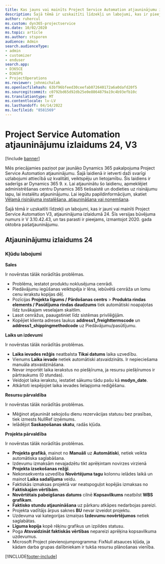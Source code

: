 ```yaml
---
title: Kas jauns vai mainīts Project Service Automation atjauninājumu izlaidumā 24, V3
description: Šajā tēmā ir uzskaitīti līdzekļi un labojumi, kas ir pieejami Project Service Automation atjauninājumu izlaidumā 24, V3.
author: ruhercul
ms.custom: dyn365-projectservice
ms.date: 10/02/2020
ms.topic: article
ms.author: stsporen
audience: Admin
search.audienceType:
- admin
- customizer
- enduser
search.app:
- D365CE
- D365PS
- ProjectOperations
ms.reviewer: johnmichalak
ms.openlocfilehash: 63bf96bfeed30ceefab072640172a6a0dafd20f5
ms.sourcegitcommit: c0792bd65d92db25e0e8864879a19c4b93efb10c
ms.translationtype: MT
ms.contentlocale: lv-LV
ms.lasthandoff: 04/14/2022
ms.locfileid: "8581569"
---
```

# <a name="project-service-automation-update-release-24-v3"></a>Project Service Automation atjauninājumu izlaidums 24, V3

[!include [banner](../includes/psa-now-project-operations.md)]

Mēs priecājamies paziņot par jaunāko Dynamics 365 pakalpojuma Project Service Automation atjauninājumu. Šajā laidienā ir ietverti daži svarīgi uzlabojumi attiecībā uz kvalitāti, veiktspēju un lietojamību. Šis laidiens ir saderīgs ar Dynamics 365 9. x. Lai atjauninātu šo laidienu, apmeklējiet administrēšanas centru Dynamics 365 tiešsaistē un dodieties uz risinājumu lapu, lai instalētu atjauninājumu. Lai iegūtu papildinformācijum, skatiet [Vēlamā risinājuma instalēšana, atjaunināšana vai noņemšana](/power-platform/admin/install-remove-preferred-solution).

Šajā tēmā ir uzskaitīti līdzekļi un labojumi, kas ir jauni vai mainīti Project Service Automation V3, atjauninājuma izlaidumā 24. Šīs versijas būvējuma numurs ir V 3.10.42.43, un tas parasti ir pieejams, izmantojot 2020. gada oktobra pašatjauninājumu.

## <a name="update-release-24"></a>Atjauninājumu izlaidums 24

### <a name="bug-fixes"></a>Kļūdu labojumi

**Sales**

Ir novērstas tālāk norādītās problēmas.

- Problēma, iestatot produktu noklusējuma cenrādi.
- Piedāvājumu iegūšanas veiktspēja ir lēna, iebūvētā cenrāža un lomu cenu ierakstu kopijas dēļ.
- Pozīcijas **Projekta līgums / Pārdošanas centrs** > **Produkta rindas elements / Pasūtījuma rindas daudzums** tiek automātiski noapaļotas līdz tuvākajam veselajam skaitlim.
- Lasot cenrāžus, paaugstiniet līdz sistēmas privilēģijām.
- Kopējiet klienta adreses laukus **address1_freighttermscode** un **address1_shippingmethodcode** uz Piedāvājumu/pasūtījumu. 


**Laiks un izdevumi**

Ir novērstas tālāk norādītās problēmas.

- **Laika ievades režģis** neatbalsta **Tikai datums** laika uzvedību.
- Vienums **Laika ievade** netiek automātiski atsvaidzināts. Ir nepieciešama manuāla atsvaidzināšana.
- Nevar importēt laika ierakstus no piešķīruma, ja resursu piešķīrumos ir pārtraukums (0 stundas).
- Veidojot laika ierakstu, iestatiet sākumu tādu pašu kā **msdyn_date**.
- Atkārtoti iespējojiet laika ievades lielapjoma rediģēšanu.

**Resursu pārvaldība**

Ir novērstas tālāk norādītās problēmas.

- Mēģinot atjaunināt sekojošu dienu rezervācijas statusu bez prasības, tiek izmests NullRef izņēmums.
- Ielādējot **Saskaņošanas skatu**, radās kļūda.


**Projekta pārvaldība**

Ir novērstas tālāk norādītās problēmas.

- **Projekta grafikā**, mainot no **Manuāli** uz **Automātiski**, netiek veikta automātiska saglabāšana.
- Izdevumu izmaksām nevajadzētu tikt aprēķintam novirzes virzienā **Projekta izsekošanas režģī**.
- Nekonsekventa uzvedība **Novērtējuma tagu** kolonnu ielādes laikā un mainot **Laika sadalījuma** veidu.
- Faktiskās izmaksas projektā var neatspoguļot kopējās izmaksas no **Faktiskajām vērtībām**.
- **Novērtētais pabeigšanas datums** cilnē **Kopsavilkums** neatbilst **WBS grafikam**.
- **Faktisko stundu atjaunināšana** uz pārkaru atkāpes nedarbojas pareizi.
- Projekta vadītājs ārpus saknes **BU** nevar izveidot projektu.
- Uzdevuma vai kategorijas izmaiņas **Izdevumu novērtējumos** netiek saglabātas.
- **Līguma kopija** kopē rēķinu grafikus un izpildes statusu.
- Poga **Atsvaidzināt faktiskās vērtības** nepareizi aprēķina kopsavilkuma uzdevumus.
- Microsoft Project pievienojumprogramma: FixNull atsauces kļūda, ja kādam darba grupas dalībniekam ir tukša resursu plānošanas vienība.



[!INCLUDE[footer-include](../includes/footer-banner.md)]

